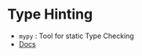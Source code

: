 # Type Hinting

- `mypy` : Tool for static Type Checking
- [Docs](https://mypy.readthedocs.io/en/stable/index.html)